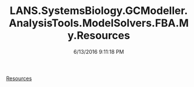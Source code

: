﻿---
title: LANS.SystemsBiology.GCModeller.AnalysisTools.ModelSolvers.FBA.My.Resources
date: 6/13/2016 9:11:18 PM
---

[Resources](T-LANS.SystemsBiology.GCModeller.AnalysisTools.ModelSolvers.FBA.My.Resources.Resources.html)
